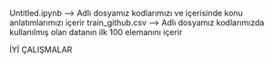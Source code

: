 
Untitled.ipynb	  --> Adlı dosyamız kodlarımızı ve içerisinde konu anlatımlarımızı içerir
train_github.csv  --> Adlı dosyamız kodlarımızda kullanılmış olan datanın ilk 100 elemanını içerir

İYİ ÇALIŞMALAR
